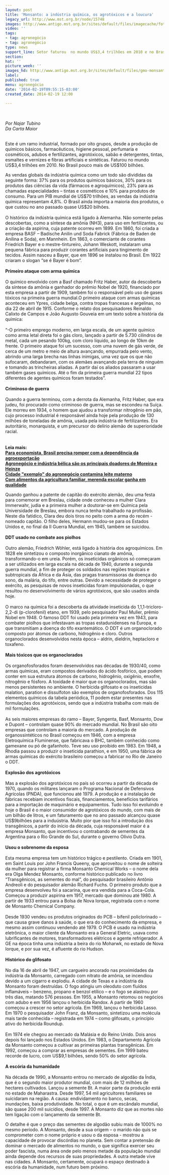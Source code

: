 ```yaml
---
layout: post
title: 'Monsanto: a indústria química, os agrotóxicos e a loucura'
legacy_url: http://www.mst.org.br/node/15748
images: http://www.antigo.mst.org.br/sites/default/files/imagecache/foto_destaque/gmo-monsanto-nrcs-294.jpg
video: ''
tags:
- tag: agronegócio
- tag: agronegócio
type: news
support_line: Setor faturou  no mundo US$3,4 trilhões em 2010 e no Brasil US$100  bilhões.
section: 
hat: ''
picture_week: ''
images_hd: http://www.antigo.mst.org.br/sites/default/files/gmo-monsanto-nrcs-294.jpg
label: 
published: true
menu: agronegócio
date: '2014-02-19T09:55:15-03:00'
created_date: 2014-02-19 12:00

---
```

<p><br><br><em>Por Najar Tubino<br>Da Carta Maior<br></em></p><p><br>Este é um ramo industrial, formado por oito grupos, desde a produção de químicos básicos, farmacêuticos, higiene pessoal, perfumaria e cosméticos, adubos e fertilizantes, agrotóxicos, sabão e detergentes, tintas, esmaltes e vernizes e fibras artificiais e sintéticas. Faturou no mundo US$3,4 trilhões em 2010. No Brasil pouco mais de US$100 bilhões.</p><p>As vendas globais da indústria química como um todo são divididas da seguinte forma: 37% para os produtos químicos básicos, 30% para os produtos das ciências da vida (fármacos e agroquímicos), 23% para as chamadas especialidades – tintas e cosméticos e 10% para produtos de consumo. Para um PIB mundial de US$70 trilhões, as vendas da indústria química representam 4,8%. O Brasil ainda importa a maioria dos produtos, o que custou no ano passado quase US$20 bilhões.<br>&nbsp;<br>O histórico da indústria química está ligado à Alemanha. Não somente pelas descobertas, como a síntese da amônia (NH3), para uso em fertilizantes, ou a criação da aspirina, cuja patente ocorreu em 1899. Em 1860, foi criada a empresa BASF – Badische Anilin und Soda Fabrick (Fábrica de Baden de Anilina e Soda), em Mannhein. Em 1863, o comerciante de corantes Friedrich Bayer e o mestre-tintureiro, Johann Weskott, instalaram uma pequena fábrica para produzir corantes artificiais para tingimento de tecidos. Assim nasceu a Bayer, que em 1896 se instalou no Brasil. Em 1922 criaram o slogan “se é Bayer é bom”.<br>&nbsp;<br><strong>Primeiro ataque com arma química</strong><br>&nbsp;<br>O químico envolvido com a Basf chamado Fritz Haber, autor da descoberta da síntese da amônia e ganhador do prêmio Nobel de 1920, financiado por esta empresa a partir de 1909, também foi o responsável pelo uso de gases tóxicos na primeira guerra mundial.O primeiro ataque com armas químicas aconteceu em Ypres, cidade belga, contra tropas francesas e argelinas, no dia 22 de abril de 1915. Conforme o relato dos pesquisadores Reinaldo Calixto de Campos e João Augusto Gouveia em um texto sobre a história da química:<br>&nbsp;<br>“-O primeiro emprego moderno, em larga escala, de um agente químico como arma letal direta foi o gás cloro, lançado a partir de 5.730 cilindros de metal, cada um pesando 100kg, com cloro líquido, ao longo de 10km de frente. O primeiro ataque foi um sucesso, com uma nuvem de gás verde, de cerca de um metro e meio de altura avançando, empurrada pelo vento, abrindo uma larga brecha nas linhas inimigas, uma vez que os que não sufocaram, debandaram, com os alemães avançando pela terra de ninguém e tomando as trincheiras aliadas. A partir daí os aliados passaram a usar também gases químicos. Até o fim da primeira guerra mundial 22 tipos diferentes de agentes químicos foram testados”.<br>&nbsp;<br><strong>Criminoso de guerra<br></strong>&nbsp;<br>Quando a guerra terminou, com a derrota da Alemanha, Fritz Haber, que era judeu, foi procurado como criminoso de guerra, mas se escondeu na Suíça. Ele morreu em 1934, o homem que ajudou a transformar nitrogênio em pão, cujo processo industrial é responsável ainda hoje pela produção de 130 milhões de toneladas de amônia, usada pela indústria de fertilizantes. Era autoritário, monarquista, e um precursor do delírio alemão de superioridade racial.<br><br><br><strong>Leia mais:<br><a href="http://www.mst.org.br/node/15746">Para economista, Brasil precisa romper com a dependência da agroexportação</a><br><a href="http://www.mst.org.br/node/15745">Agronegócio e indústria bélica são os principais doadores de Moreira e Heinze <br></a><a href="http://www.mst.org.br/node/15738">Cidade "exemplo" do agronegócio contamina leite materno <br></a></strong><a href="http://www.mst.org.br/node/15742"><strong>Com alimentos da agricultura familiar, merenda escolar ganha em qualidade </strong></a><a href="http://www.mst.org.br/node/15742"><strong><br></strong></a></p><p>Quando ganhou a patente de capitão do exército alemão, deu uma festa para comemorar em Breslau, cidade onde conheceu a mulher Clara Immerwahr, judia e a primeira mulher a doutorar-se em Química pela Universidade de Breslau, embora nunca tenha trabalhado na profissão. Neste dia fatídico, Clara deu dois tiros no peito com a arma do recém -nomeado capitão. O filho deles, Hermann mudou-se para os Estados Unidos e, no final da II Guerra Mundial, em 1945, também se suicidou.<br>&nbsp;<br><strong>DDT usado no combate aos piolhos<br></strong>&nbsp;<br>Outro alemão, Friedrich Wöhler, está ligado à história dos agroquímicos. Em 1828 ele sintetizou o composto inorgânico cianato de amônia, transformando-o em ureia. Porém, os inseticidas orgânicos só começaram a ser utilizados em larga escala na década de 1940, durante a segunda guerra mundial, a fim de proteger os soldados nas regiões tropicais e subtropicais da África e da Ásia, das pragas transmissoras da doença do sono, da malária, do tifo, entre outras. Devido a necessidade de proteger o exército, as pesquisas de novos inseticidas foram impulsionadas, o que resultou no desenvolvimento de vários agrotóxicos, que são usados ainda hoje.<br>&nbsp;<br>O marco na química foi a descoberta da atividade inseticida do 1,1,1-tricloro-2,2-di (p-clorofenil) etano, em 1939, pelo pesquisador Paul Muller, prêmio Nobel em 1948. O famoso DDT foi usado pela primeira vez em 1943, para combater piolhos que infestavam as tropas estadunidenses na Europa, e que transmitiam a doença do tifo exantemático. O DDT é um organoclorado composto por átomos de carbono, hidrogênio e cloro. Outros organoclorados desenvolvidos nesta época – aldrin, dieldrin, heptacloro e toxafeno.<br><br><strong>Mais tóxicos que os organoclorados</strong><br>&nbsp;<br>Os organofosforados foram desenvolvidos nas décadas de 1930/40, como armas químicas, eram compostos derivados do ácido fosfórico, que podem conter em sua estrutura átomos de carbono, hidrogênio, oxigênio, enxofre, nitrogênio e fósforo. A toxidade é maior que os organoclorados, mas são menos persistentes no ambiente. O herbicida glifosato e os inseticidas malation, paration e dissulfoton são exemplos de organofosforados. Dos 115 elementos químicos da tabela periódica, 11 podem estar presentes nas formulações dos agrotóxicos, sendo que a indústria trabalha com mais de mil formulações.<br>&nbsp;<br>As seis maiores empresas do ramo – Bayer, Syngenta, Basf, Monsanto, Dow e Dupont – controlam quase 90% do mercado mundial. No Brasil são oito empresas que controlam a maioria do mercado. A produção de organossintéticos no Brasil começou em 1946, com a empresa Eletroquímica Fluminense, que fabricava o BHC, também conhecido como gamexane ou pó de gafanhoto. Teve seu uso proibido em 1983. Em 1948, a Rhodia passou a produzir o inseticida parathion, e em 1950, uma fábrica de armas químicas do exército brasileiro começou a fabricar no Rio de Janeiro o DDT.<br>&nbsp;<br><strong>Explosão dos agrotóxicos<br></strong>&nbsp;<br>Mas a explosão dos agrotóxicos no país só ocorreu a partir da década de 1970, quando os militares lançaram o Programa Nacional de Defensivos Agrícolas (PNDA), que funcionou até 1979. A produção e a instalação de fábricas recebiam incentivos fiscais, financiamentos, benefícios tarifários para a importação de maquinário e equipamentos. Tudo isso foi evoluindo e hoje o Brasil é o maior consumidor de agrotóxicos do mundo, com mais de um bilhão de litros, e um faturamento que no ano passado alcançou quase US$9bilhões para a induústria. Muito pior que isso foi a introdução dos transgênicos, a partir do início da década, cuja responsável maior é a empresa Monsanto, que incentivou o contrabando de sementes da Argentina para o Rio Grande do Sul, durante o governo Olívio Dutra.<br>&nbsp;<br><strong>Usou o sobrenome da esposa<br></strong>&nbsp;<br>Esta mesma empresa tem um histórico trágico e pestilento. Criada em 1901, em Saint Louis por John Francis Queeny, que aproveitou o nome de solteira da mulher para registrar a firma Monsanto Chemical Works – o nome dela era Olga Mendez Monsanto, conforme histórico publicado no livro “Transgênicos, as sementes do mal”, do pesquisador brasileiro Antônio Andreoli e do pesquisador alemão Richard Fuchs. O primeiro produto que a empresa desenvolveu foi a sacarina, que era vendida para a Coca-Cola. Começou a produzir aspirina em 1917, mercado que dominou até 1980. A partir de 1933 entrou para a Bolsa de Nova Iorque, registrada com o nome de Monsanto Chemical Company.<br>&nbsp;<br>Desde 1930 vendeu os produtos originados do PCB – bifenil policlorinado – que causa grave danos à saúde, o que era do conhecimento da empresa, e mesmo assim continuou vendendo até 1979. O PCB é usado na indústria eletrônica, o maior cliente da Monsanto era a General Eletric, usava como lubrificantes de motores, transformadores elétricos e agente refrigerador. A GE na época tinha uma indústria a beira do rio Moharwk, no estado de Nova Iorque, e por sua vez, é afluente do rio Hudson.&nbsp;&nbsp; <br>&nbsp;<br><strong>Histórico do glifosato<br></strong>&nbsp;<br>No dia 16 de abril de 1947, um cargueiro ancorado nas proximidades da indústria da Monsanto, carregado com nitrato de amônia, se incendiou devido a um cigarro e explodiu. A cidade de Texas e a indústria da Monsanto foram destruídas. O fogo atingiu um oleoduto com fluídos inflamáveis – benzeno, propano e benzol etílico – e o fogo se alastrou por três dias, matando 576 pessoas. Em 1955, a Monsanto retomou os negócios com adubo e em 1956 lançou o herbicida Randox. A partir de 1960 começou a crescer no setor agrícola. Em 1969, lançou o herbicida Lasso. Em 1970 o pesquisador John Franz, da Monsanto, sintetizou uma molécula mais tarde conhecida – registrada em 1974 – como glifosato, o princípio ativo do herbicida Roundup.<br>&nbsp;<br>Em 1974 ele chegou ao mercado da Malásia e do Reino Unido. Dois anos depois foi lançado nos Estados Unidos. Em 1983, o Departamento Agrícola da Monsanto começou a cultivar as primeiras plantas transgênicas. Em 1992, começou a comprar as empresas de sementes. Em 1999 bateu recorde de lucro, com US$9,1 bilhões, sendo 50% do setor agrícola.<br>&nbsp;<br><strong>A escória da humanidade<br></strong>&nbsp;<br>Na década de 1990, a Monsanto entrou no mercado de algodão da Índia, que é o segundo maior produtor mundial, com mais de 12 milhões de hectares cultivados. Lançou a semente Bt. A maior parte da produção está no estado de Maharastra. Desde 1997, 54 mil agricultores familiares se suicidaram na região. A causa: endividamento no banco, secas, inundações, baixa produtividade. No total, o que é um escândalo mundial, são quase 200 mil suicídios, desde 1997. A Monsanto diz que as mortes não tem ligação com o lançamento da semente Bt.</p><p>O detalhe é que o preço das sementes de algodão subiu mais de 1000% no mesmo período. A Monsanto, desde a sua origem – o marido não quis se comprometer com o nome próprio e usou o da esposa - mostrou a capacidade de provocar discórdias no planeta. Sem contar a pretensão de dominar o mercado de alimentos no mundo, o que significa exercer seu poder fascista, numa área onde pelo menos metade da população mundial ainda depende dos recursos de suas propriedades. A outra metade vive nas cidades. A Monsanto, certamente, ocupará o espaço destinado à escória da humanidade, num futuro bem próximo.</p><p>&nbsp;</p><p>&nbsp;</p>
